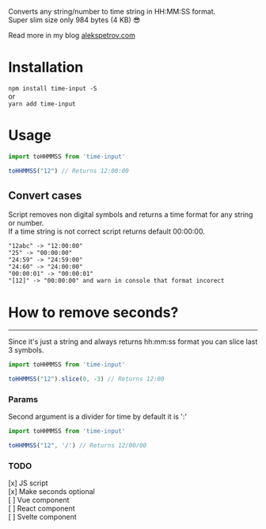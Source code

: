 Converts any string/number to time string in HH:MM:SS format.   
Super slim size only 984 bytes (4 KB) 😎

Read more in my blog [alekspetrov.com](https://alekspetrov.com)    

# Installation
`npm install time-input -S`  
or  
`yarn add time-input`  

# Usage

```javascript
import toHHMMSS from 'time-input'

toHHMMSS("12") // Returns 12:00:00
```

## Convert cases
Script removes non digital symbols and returns a time format for any string or number.  
If a time string is not correct script returns default 00:00:00.  
 
``` 
"12abc" -> "12:00:00"   
"25" -> "00:00:00"  
"24:59" -> "24:59:00"  
"24:60" -> "24:00:00"  
"00:00:01" -> "00:00:01"
"[12]" -> "00:00:00" and warn in console that format incorect
```

# How to remove seconds?
---
Since it's just a string and always returns hh:mm:ss format you can slice last 3 symbols.

```javascript
import toHHMMSS from 'time-input'

toHHMMSS("12").slice(0, -3) // Returns 12:00
```

### Params
Second argument is a divider for time by default it is ':'

```javascript
import toHHMMSS from 'time-input'

toHHMMSS("12", '/') // Returns 12/00/00
```

### TODO
[x] JS script  
[x] Make seconds optional  
[ ] Vue component  
[ ] React component  
[ ] Svelte component
